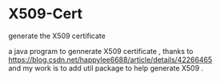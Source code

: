 # X509-Cert
generate the X509  certificate 

a java program to gennerate X509 certificate , thanks to  https://blog.csdn.net/happylee6688/article/details/42266465  
and my work is  to  add  util package to help generate X509 .
